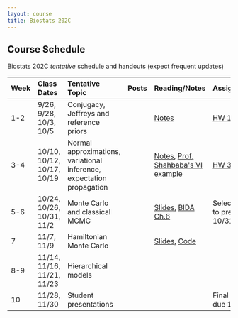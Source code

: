 ```yaml
---
layout: course
title: Biostats 202C
---
```


## Course Schedule

Biostats 202C _tentative_ schedule and handouts (expect frequent updates)


| Week | Class Dates | Tentative Topic | Posts | Reading/Notes | Assignments
|:-----------|:-----------|:------------|:------------|:------------|:------------|
|  1-2 | 9/26, 9/28, 10/3, 10/5   | Conjugacy, Jeffreys and reference priors | | [Notes](https://ucla-biostats-202c.github.io/reading/Notes1.pdf) | [HW 1](https://ucla-biostats-202c.github.io/notes/HW1.pdf), [HW 2](https://ucla-biostats-202c.github.io/notes/HW2.pdf)
|  3-4 | 10/10, 10/12, 10/17, 10/19 | Normal approximations, variational inference, expectation propagation | |  [Notes](https://ucla-biostats-202c.github.io/reading/Notes2.pdf), [Prof. Shahbaba's VI example](https://ucla-biostats-202c.github.io/reading/VI.pdf) | [HW 3](https://ucla-biostats-202c.github.io/notes/HW3.pdf)
|5-6| 10/24, 10/26, 10/31, 11/2 | Monte Carlo and classical MCMC || [Slides](https://ucla-biostats-202c.github.io/notes/Slides1.pdf), [BIDA Ch.6](https://ucla-biostats-202c.github.io/reading/BIDA.pdf) | Select [paper](https://ucla-biostats-202c.github.io/notes/papers.pdf) to present by 10/31.
|  7 |  11/7, 11/9 | Hamiltonian Monte Carlo | | [Slides](https://ucla-biostats-202c.github.io/notes/HMC_Lecture.pdf), [Code](https://ucla-biostats-202c.github.io/code/MCMC.R)
| 8-9 | 11/14, 11/16, 11/21, 11/23 | Hierarchical models| || 
| 10 | 11/28, 11/30 | Student presentations | | |Final report due 12/6
